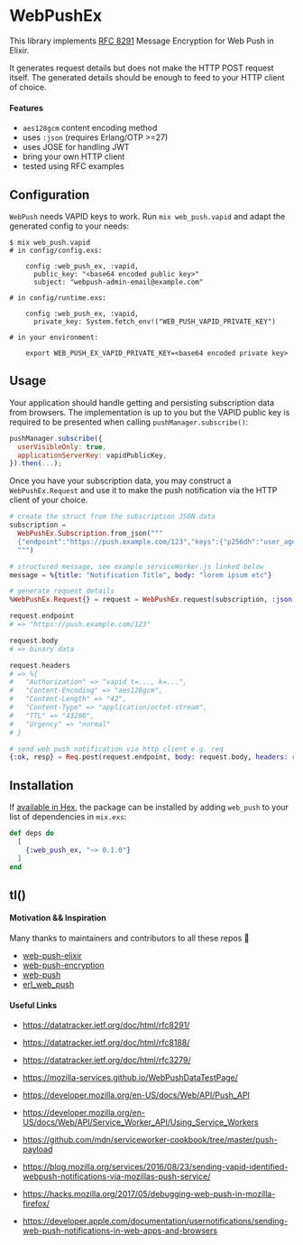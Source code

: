 # WebPushEx

This library implements
[RFC 8291](https://datatracker.ietf.org/doc/html/rfc8291/) Message Encryption
for Web Push in Elixir.

It generates request details but does not make the HTTP POST request itself. The
generated details should be enough to feed to your HTTP client of choice.

#### Features

* `aes128gcm` content encoding method
* uses `:json` (requires Erlang/OTP >=27)
* uses JOSE for handling JWT
* bring your own HTTP client
* tested using RFC examples

## Configuration

`WebPush` needs VAPID keys to work. Run `mix web_push.vapid` and adapt the
generated config to your needs:

```
$ mix web_push.vapid
# in config/config.exs:

    config :web_push_ex, :vapid,
      public_key: "<base64 encoded public key>"
      subject: "webpush-admin-email@example.com"

# in config/runtime.exs:

    config :web_push_ex, :vapid,
      private_key: System.fetch_env!("WEB_PUSH_VAPID_PRIVATE_KEY")

# in your environment:

    export WEB_PUSH_EX_VAPID_PRIVATE_KEY=<base64 encoded private key>
```

## Usage

Your application should handle getting and persisting subscription data from
browsers. The implementation is up to you but the VAPID public key is required
to be presented when calling `pushManager.subscribe()`:

```javascript
pushManager.subscribe({
  userVisibleOnly: true,
  applicationServerKey: vapidPublicKey,
}).then(...);
```

Once you have your subscription data, you may construct a `WebPushEx.Request` and
use it to make the push notification via the HTTP client of your choice.

```elixir
# create the struct from the subscription JSON data
subscription =
  WebPushEx.Subscription.from_json("""
  {"endpoint":"https://push.example.com/123","keys":{"p256dh":"user_agent_public_key","auth":"auth_secret"}}
  """)

# structured message, see example serviceWorker.js linked below
message = %{title: "Notification Title", body: "lorem ipsum etc"}

# generate request details
%WebPushEx.Request{} = request = WebPushEx.request(subscription, :json.encode(message) |> to_string())

request.endpoint
# => "https://push.example.com/123"

request.body
# => binary data

request.headers
# => %{
#   "Authorization" => "vapid t=..., k=...",
#   "Content-Encoding" => "aes128gcm",
#   "Content-Length" => "42",
#   "Content-Type" => "application/octet-stream",
#   "TTL" => "43200",
#   "Urgency" => "normal"
# }

# send web push notification via http client e.g. req
{:ok, resp} = Req.post(request.endpoint, body: request.body, headers: request.headers)
```

## Installation

If [available in Hex](https://hex.pm/docs/publish), the package can be installed
by adding `web_push` to your list of dependencies in `mix.exs`:

```elixir
def deps do
  [
    {:web_push_ex, "~> 0.1.0"}
  ]
end
```

## tl()

#### Motivation && Inspiration

Many thanks to maintainers and contributors to all these repos 🙇

* [web-push-elixir](https://github.com/midarrlabs/web-push-elixir)
* [web-push-encryption](https://github.com/tuvistavie/elixir-web-push-encryption)
* [web-push](https://github.com/web-push-libs/web-push)
* [erl_web_push](https://github.com/truqu/erl_web_push)

#### Useful Links

* https://datatracker.ietf.org/doc/html/rfc8291/
* https://datatracker.ietf.org/doc/html/rfc8188/
* https://datatracker.ietf.org/doc/html/rfc3279/

* https://mozilla-services.github.io/WebPushDataTestPage/
* https://developer.mozilla.org/en-US/docs/Web/API/Push_API
* https://developer.mozilla.org/en-US/docs/Web/API/Service_Worker_API/Using_Service_Workers
* https://github.com/mdn/serviceworker-cookbook/tree/master/push-payload
* https://blog.mozilla.org/services/2016/08/23/sending-vapid-identified-webpush-notifications-via-mozillas-push-service/
* https://hacks.mozilla.org/2017/05/debugging-web-push-in-mozilla-firefox/

* https://developer.apple.com/documentation/usernotifications/sending-web-push-notifications-in-web-apps-and-browsers
